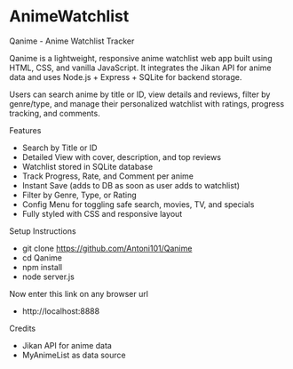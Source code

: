 ﻿# AnimeWatchlist


Qanime - Anime Watchlist Tracker

Qanime is a lightweight, responsive anime watchlist web app built using HTML, CSS, and vanilla JavaScript. It integrates the Jikan API for anime data and uses Node.js + Express + SQLite for backend storage.

Users can search anime by title or ID, view details and reviews, filter by genre/type, and manage their personalized watchlist with ratings, progress tracking, and comments.

Features
- Search by Title or ID 
- Detailed View with cover, description, and top reviews
- Watchlist stored in SQLite database
- Track Progress, Rate, and Comment per anime
- Instant Save (adds to DB as soon as user adds to watchlist)
- Filter by Genre, Type, or Rating
- Config Menu for toggling safe search, movies, TV, and specials
- Fully styled with CSS and responsive layout

Setup Instructions
- git clone https://github.com/Antoni101/Qanime
- cd Qanime
- npm install
- node server.js

Now enter this link on any browser url
- http://localhost:8888

Credits
- Jikan API for anime data
- MyAnimeList as data source
